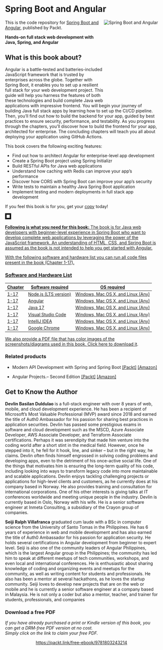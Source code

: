 # Spring Boot and Angular

<a href="https://www.packtpub.com/product/spring-boot-30-and-angular/9781803243214"><img src="https://static.packt-cdn.com/products/9781803243214/cover/smaller" alt="Spring Boot and Angular" height="256px" align="right"></a>

This is the code repository for [Spring Boot and Angular](https://www.packtpub.com/product/spring-boot-30-and-angular/9781803243214), published by Packt.

**Hands-on full stack web development with Java, Spring, and Angular**

## What is this book about?
Angular is a battle-tested and batteries-included JavaScript framework that is trusted by enterprises across the globe. Together with Spring Boot, it enables you to set up a resilient full stack for your web development project. This guide will help you harness the features of both these technologies and build complete Java web applications with impressive frontend.
You will begin your journey of building Java full stack apps by learning how to set up the CI/CD pipeline. Then, you’ll find out how to build the backend for your app, guided by best practices to ensure security, performance, and testability. As you progress through the chapters, you’ll discover how to build the frontend for your app, architected for enterprise. The concluding chapters will teach you all about deploying your application using GitHub Actions.

This book covers the following exciting features:
* Find out how to architect Angular for enterprise-level app development
* Create a Spring Boot project using Spring Initializr
* Build RESTful APIs for Java web applications
* Understand how caching with Redis can improve your app’s performance
* Discover how CORS with Spring Boot can improve your app’s security
* Write tests to maintain a healthy Java Spring Boot application
* Implement testing and modern deployments in full stack app development

If you feel this book is for you, get your [copy](https://www.amazon.com/dp/180324321X) today!

<a href="https://www.packtpub.com/?utm_source=github&utm_medium=banner&utm_campaign=GitHubBanner"><img src="https://raw.githubusercontent.com/PacktPublishing/GitHub/master/GitHub.png" 
alt="https://www.packtpub.com/" border="5" />

**Following is what you need for this book:**
The book is for Java web developers with beginner-level experience in Spring Boot who want to develop complete web applications by leveraging the power of the JavaScript framework. An understanding of HTML, CSS, and Spring Boot is assumed as the book is not intended to help you get started with Angular.


With the following software and hardware list you can run all code files present in the book (Chapter 1-17).
### Software and Hardware List
| Chapter | Software required | OS required |
| -------- | ------------------------------------ | ----------------------------------- |
| 1-17 | Node.js (LTS version) | Windows, Mac OS X, and Linux (Any) |
| 1-17 | Angular | Windows, Mac OS X, and Linux (Any) |
| 1-17 | Java 17 | Windows, Mac OS X, and Linux (Any) |
| 1-17 | Visual Studio Code| Windows, Mac OS X, and Linux (Any) |
| 1-17 | IntelliJ IDEA | Windows, Mac OS X, and Linux (Any) |
| 1-17 | Google Chrome | Windows, Mac OS X, and Linux (Any) |


We also provide a PDF file that has color images of the screenshots/diagrams used in this book. [Click here to download it](https://packt.link/pIe6D).

### Related products
* Modern API Development with Spring and Spring Boot [[Packt]](https://www.packtpub.com/product/modern-api-development-with-spring-and-spring-boot/9781800562479) [[Amazon]](https://www.amazon.com/dp/1800562470)

* Angular Projects.– Second Edition [[Packt]](https://www.packtpub.com/product/angular-projects-second-edition/9781800205260) [[Amazon]](https://www.amazon.com/dp/1800205260)

## Get to Know the Author
**Devlin Basilan Duldulao**
 is a full-stack engineer with over 8 years of web, mobile, and cloud development experience. He has been a recipient of Microsoft’s Most Valuable Professional (MVP) award since 2018 and earned the title of Auth0 Ambassador for his passion for sharing best practices in application securities. Devlin has passed some prestigious exams in software and cloud development such as the MSCD, Azure Associate Developer, AWS Associate Developer, and Terraform Associate certifications.
Perhaps it was serendipity that made him venture into the coding world after a short stint in the medical field. However, once he stepped into it, he fell for it hook, line, and sinker – but in the right way, he claims. Devlin often finds himself engrossed in solving coding problems and developing apps, even to the detriment of his once-active social life.
One of the things that motivates him is ensuring the long-term quality of his code, including looking into ways to transform legacy code into more maintainable and scalable applications. Devlin enjoys tackling challenging projects or applications for high-level clients and customers, as he currently does at his company based in Norway. He also provides training and consultation for international corporations.
One of his other interests is giving talks at IT conferences worldwide and meeting unique people in the industry. Devlin is currently based in Oslo, Norway with his wife. He is a senior software engineer at Inmeta Consulting, a subsidiary of the Crayon group of companies.

**Seiji Ralph Villafranca**
 graduated cum laude with a BSc in computer science from the University of Santo Tomas in the Philippines. He has 6 years of experience in web and mobile development and has also earned the title of Auth0 Ambassador for his passion for application security. He holds several certifications in Angular development from beginner to expert level.
Seiji is also one of the community leaders of Angular Philippines, which is the largest Angular group in the Philippines; the community has led him to speak at different meetups of tech communities, workshops, and even local and international conferences. He is enthusiastic about sharing knowledge of coding and organizing events and meetups for the community, as well as writing content for students and professionals. He also has been a mentor at several hackathons, as he loves the startup community.
Seiji loves to develop new projects that are on the web or mobile and he is currently a senior software engineer at a company based in Malaysia. He is not only a coder but also a mentor, teacher, and trainer for students, professionals, and companies





### Download a free PDF

 <i>If you have already purchased a print or Kindle version of this book, you can get a DRM-free PDF version at no cost.<br>Simply click on the link to claim your free PDF.</i>
<p align="center"> <a href="https://packt.link/free-ebook/9781803243214">https://packt.link/free-ebook/9781803243214 </a> </p>